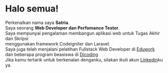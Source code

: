 # Halo semua! 
Perkenalkan nama saya **Satria**.\
Saya seorang **Web Developer dan Perfomance Tester**.\
Saya mempunyai pengalaman membangun aplikasi web untuk Tugas Akhir dan Skripsi\
menggunakan framework Codeigniter dan Laravel.\
Saya juga telah menjalani pelatihan Fullstack Web Developer di [Eduwork](www.eduwork.id) dan beberapa program beasiswa di [Dicoding](https://www.dicoding.com/academies/my)\
Jika kamu tertarik untuk berkenalan denganku, silakan ikuti akun [Linkedin](https://www.linkedin.com/in/satria-garlan-498155225/)ku ya.
